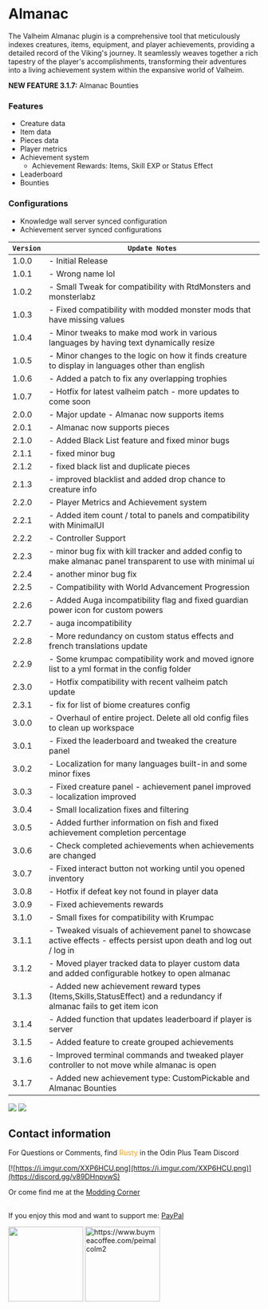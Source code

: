 ﻿# Almanac
The Valheim Almanac plugin is a comprehensive tool that meticulously indexes creatures, items, equipment, and player achievements, providing a detailed record of the Viking's journey. It seamlessly weaves together a rich tapestry of the player's accomplishments, transforming their adventures into a living achievement system within the expansive world of Valheim.

**NEW FEATURE 3.1.7:** Almanac Bounties
### Features
- Creature data
- Item data
- Pieces data
- Player metrics
- Achievement system
  - Achievement Rewards: Items, Skill EXP or Status Effect
- Leaderboard
- Bounties

### Configurations
- Knowledge wall server synced configuration
- Achievement server synced configurations

| `Version` | `Update Notes`                                                                                                      |
|-----------|---------------------------------------------------------------------------------------------------------------------|
| 1.0.0     | - Initial Release                                                                                                   |
| 1.0.1     | - Wrong name lol                                                                                                    |
| 1.0.2     | - Small Tweak for compatibility with RtdMonsters and monsterlabz                                                    |
| 1.0.3     | - Fixed compatibility with modded monster mods that have missing values                                             |
| 1.0.4     | - Minor tweaks to make mod work in various languages by having text dynamically resize                              |
| 1.0.5     | - Minor changes to the logic on how it finds creature to display in languages other than english                    |
| 1.0.6     | - Added a patch to fix any overlapping trophies                                                                     |
| 1.0.7     | - Hotfix for latest valheim patch - more updates to come soon                                                       |
| 2.0.0     | - Major update - Almanac now supports items                                                                         |
| 2.0.1     | - Almanac now supports pieces                                                                                       |
| 2.1.0     | - Added Black List feature and fixed minor bugs                                                                     |
| 2.1.1     | - fixed minor bug                                                                                                   |
| 2.1.2     | - fixed black list and duplicate pieces                                                                             |
| 2.1.3     | - improved blacklist and added drop chance to creature info                                                         |
| 2.2.0     | - Player Metrics and Achievement system                                                                             |
| 2.2.1     | - Added item count / total to panels and compatibility with MinimalUI                                               |
| 2.2.2     | - Controller Support                                                                                                |
| 2.2.3     | - minor bug fix with kill tracker and added config to make almanac panel transparent to use with minimal ui         |
| 2.2.4     | - another minor bug fix                                                                                             |
| 2.2.5     | - Compatibility with World Advancement Progression                                                                  |
| 2.2.6     | - Added Auga incompatibility flag and fixed guardian power icon for custom powers                                   |
| 2.2.7     | - auga incompatibility                                                                                              |
| 2.2.8     | - More redundancy on custom status effects and french translations update                                           |
| 2.2.9     | - Some krumpac compatibility work and moved ignore list to a yml format in the config folder                        |
| 2.3.0     | - Hotfix compatibility with recent valheim patch update                                                             |
| 2.3.1     | - fix for list of biome creatures config                                                                            |
| 3.0.0     | - Overhaul of entire project. Delete all old config files to clean up workspace                                     |
| 3.0.1     | - Fixed the leaderboard and tweaked the creature panel                                                              |
| 3.0.2     | - Localization for many languages built-in and some minor fixes                                                     |
| 3.0.3     | - Fixed creature panel - achievement panel improved - localization improved                                         |
| 3.0.4     | - Small localization fixes and filtering                                                                            |
| 3.0.5     | - Added further information on fish and fixed achievement completion percentage                                     |
| 3.0.6     | - Check completed achievements when achievements are changed                                                        |
| 3.0.7     | - Fixed interact button not working until you opened inventory                                                      |
| 3.0.8     | - Hotfix if defeat key not found in player data                                                                     |
| 3.0.9     | - Fixed achievements rewards                                                                                        |
| 3.1.0     | - Small fixes for compatibility with Krumpac                                                                        |
| 3.1.1     | - Tweaked visuals of achievement panel to showcase active effects - effects persist upon death and log out / log in |
| 3.1.2     | - Moved player tracked data to player custom data and added configurable hotkey to open almanac                     |
| 3.1.3     | - Added new achievement reward types (Items,Skills,StatusEffect) and a redundancy if almanac fails to get item icon |
| 3.1.4     | - Added function that updates leaderboard if player is server                                                       |
| 3.1.5     | - Added feature to create grouped achievements                                                                      |
| 3.1.6     | 	- Improved terminal commands and tweaked player controller to not move while almanac is open                       |
| 3.1.7     | - Added new achievement type: CustomPickable and Almanac Bounties                                                   |

![](https://i.imgur.com/wgmkQTD.png)
![](https://i.imgur.com/f8II690.png)

## Contact information
For Questions or Comments, find <span style="color:orange">Rusty</span> in the Odin Plus Team Discord

[![https://i.imgur.com/XXP6HCU.png](https://i.imgur.com/XXP6HCU.png)](https://discord.gg/v89DHnpvwS)

Or come find me at the [Modding Corner](https://discord.gg/fB8aHSfA8B)

##
If you enjoy this mod and want to support me:
[PayPal](https://paypal.me/mpei)

<span>
<img src="https://i.imgur.com/rbNygUc.png" alt="" width="150">
<img src="https://i.imgur.com/VZfZR0k.png" alt="https://www.buymeacoffee.com/peimalcolm2" width="150">
</span>
